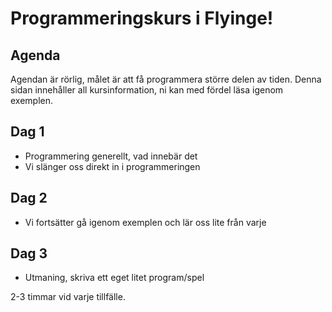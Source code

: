 # Programmeringskurs i Flyinge!

## Agenda

Agendan är rörlig, målet är att få programmera större delen
av tiden. Denna sidan innehåller all kursinformation, ni kan med fördel
läsa igenom exemplen.

## Dag 1

+ Programmering generellt, vad innebär det
+ Vi slänger oss direkt in i programmeringen

## Dag 2

+ Vi fortsätter gå igenom exemplen och lär oss lite från varje

## Dag 3

+ Utmaning, skriva ett eget litet program/spel


2-3 timmar vid varje tillfälle.
